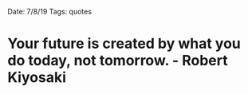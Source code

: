 Date: 7/8/19
Tags: quotes

# Your future is created by what you do today, not tomorrow. - Robert Kiyosaki